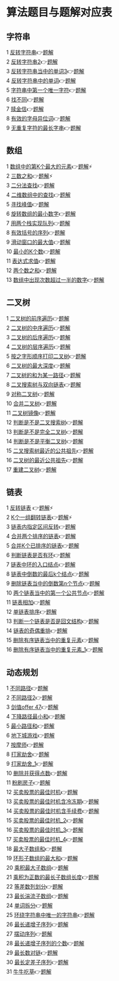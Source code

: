 # 算法题目与题解对应表
## 字符串
1 [反转字符串](https://leetcode.cn/problems/reverse-string/):point_right:[题解](https://github.com/Lp700750/LeetCode/blob/master/LeetCode/344.md)    
2 [反转字符串2](https://leetcode.cn/problems/reverse-string-ii/):point_right:[题解](https://github.com/Lp700750/LeetCode/blob/master/LeetCode/541.md)    
3 [反转字符串当中的单词3](https://leetcode.cn/problems/reverse-words-in-a-string-iii/):point_right:[题解](https://github.com/Lp700750/LeetCode/blob/master/LeetCode/557.md)   
4 [反转字符串中的单词](https://leetcode.cn/problems/reverse-words-in-a-string/):point_right:[题解](https://github.com/Lp700750/LeetCode/blob/master/LeetCode/151.md)   
5 [字符串中第一个唯一字符](https://leetcode.cn/problems/first-unique-character-in-a-string/):point_right:[题解](https://github.com/Lp700750/LeetCode/blob/master/LeetCode/387.md)    
6 [找不同](https://leetcode.cn/problems/find-the-difference/submissions/):point_right:[题解](https://github.com/Lp700750/LeetCode/blob/master/LeetCode/389.md)   
7 [赎金信](https://leetcode.cn/problems/ransom-note/submissions/):point_right:[题解](https://github.com/Lp700750/LeetCode/blob/master/LeetCode/383.md)   
8 [有效的字母异位词](https://leetcode.cn/problems/valid-anagram/submissions/):point_right:[题解](https://github.com/Lp700750/LeetCode/blob/master/LeetCode/242.md)    
9 [无重复字符的最长字串](leetcode.cn/problems/longest-substring-without-repeating-characters/):point_right:[题解](https://github.com/Lp700750/LeetCode/blob/master/LeetCode/3.md)
## 数组
1 [数组中的第K个最大的元素](https://leetcode.cn/problems/kth-largest-element-in-an-array/):point_right:[题解](https://github.com/Lp700750/LeetCode/blob/master/LeetCode/215.md):zap:   
2 [三数之和](https://leetcode.cn/problems/3sum/):point_right:[题解](https://github.com/Lp700750/LeetCode/blob/master/LeetCode/15.md):zap:    
3 [二分法查找](https://www.nowcoder.com/practice/d3df40bd23594118b57554129cadf47b?tpId=295&tqId=1499549&ru=/exam/oj&qru=/ta/format-top101/question-ranking&sourceUrl=%2Fexam%2Foj):point_right:[题解](https://github.com/Lp700750/Algorithm-topic/blob/master/LeetCode/BM17.md)    
4 [二维数组中的查找](https://www.nowcoder.com/practice/abc3fe2ce8e146608e868a70efebf62e?tpId=295&tqId=23256&ru=/exam/oj&qru=/ta/format-top101/question-ranking&sourceUrl=%2Fexam%2Foj):point_right:[题解](https://github.com/Lp700750/Algorithm-topic/blob/master/LeetCode/BM18.md)    
5 [寻找峰值](https://www.nowcoder.com/practice/fcf87540c4f347bcb4cf720b5b350c76?tpId=295&tqId=2227748&ru=/exam/oj&qru=/ta/format-top101/question-ranking&sourceUrl=%2Fexam%2Foj):point_right:[题解](https://github.com/Lp700750/Algorithm-topic/blob/master/LeetCode/BM19.md)    
6 [旋转数组的最小数字](https://www.nowcoder.com/practice/9f3231a991af4f55b95579b44b7a01ba?tpId=295&tqId=23269&ru=/exam/oj&qru=/ta/format-top101/question-ranking&sourceUrl=%2Fexam%2Foj):point_right:[题解](https://github.com/Lp700750/Algorithm-topic/blob/master/LeetCode/BM21.md)    
7 [用两个栈实现队列](https://www.nowcoder.com/practice/54275ddae22f475981afa2244dd448c6?tpId=295&tqId=23281&ru=/exam/oj&qru=/ta/format-top101/question-ranking&sourceUrl=%2Fexam%2Foj)👉[题解](https://github.com/Lp700750/Algorithm-topic/blob/master/LeetCode/BM42.md)    
8 [有效括号的序列](https://www.nowcoder.com/practice/37548e94a270412c8b9fb85643c8ccc2?tpId=295&tqId=726&ru=/exam/oj&qru=/ta/format-top101/question-ranking&sourceUrl=%2Fexam%2Foj):point_right:[题解](https://github.com/Lp700750/Algorithm-topic/blob/master/LeetCode/BM44.md)    
9 [滑动窗口的最大值](https://www.nowcoder.com/practice/1624bc35a45c42c0bc17d17fa0cba788?tpId=295&tqId=23458&ru=/exam/oj&qru=/ta/format-top101/question-ranking&sourceUrl=%2Fexam%2Foj):point_right:[题解](https://github.com/Lp700750/Algorithm-topic/blob/master/LeetCode/BM45.md)    
10 [最小的K个数](https://www.nowcoder.com/practice/6a296eb82cf844ca8539b57c23e6e9bf?tpId=295&tqId=23263&ru=/exam/oj&qru=/ta/format-top101/question-ranking&sourceUrl=%2Fexam%2Foj):point_right:[题解](https://github.com/Lp700750/Algorithm-topic/blob/master/LeetCode/BM46.md)    
11 [表达式求值](https://www.nowcoder.com/practice/c215ba61c8b1443b996351df929dc4d4?tpId=295&tqId=1076787&ru=/exam/oj&qru=/ta/format-top101/question-ranking&sourceUrl=%2Fexam%2Foj):point_right:[题解](https://github.com/Lp700750/Algorithm-topic/blob/master/LeetCode/BM49.md)    
12 [两个数之和](https://www.nowcoder.com/practice/20ef0972485e41019e39543e8e895b7f?tpId=295&tqId=745&ru=/exam/oj&qru=/ta/format-top101/question-ranking&sourceUrl=%2Fexam%2Foj):point_right:[题解](https://github.com/Lp700750/Algorithm-topic/blob/master/LeetCode/BM50.md)    
13 [数组中出现次数超过一半的数字](https://www.nowcoder.com/practice/e8a1b01a2df14cb2b228b30ee6a92163?tpId=295&tqId=23271&ru=/exam/oj&qru=/ta/format-top101/question-ranking&sourceUrl=%2Fexam%2Foj):point_right:[题解](https://github.com/Lp700750/Algorithm-topic/blob/master/LeetCode/BM51.md)
## 二叉树
1 [二叉树的前序遍历](https://www.nowcoder.com/practice/5e2135f4d2b14eb8a5b06fab4c938635?tpId=295&tqId=2291302&ru=/exam/oj&qru=/ta/format-top101/question-ranking&sourceUrl=%2Fexam%2Foj):point_right:[题解](https://github.com/Lp700750/Algorithm-topic/blob/master/LeetCode/BM23.md)    
2 [二叉树的中序遍历](https://www.nowcoder.com/practice/5e2135f4d2b14eb8a5b06fab4c938635?tpId=295&tqId=2291302&ru=/exam/oj&qru=/ta/format-top101/question-ranking&sourceUrl=%2Fexam%2Foj):point_right:[题解](https://github.com/Lp700750/Algorithm-topic/blob/master/LeetCode/BM24.md)    
3 [二叉树的后序遍历](https://www.nowcoder.com/practice/1291064f4d5d4bdeaefbf0dd47d78541?tpId=295&tqId=2291301&ru=/exam/oj&qru=/ta/format-top101/question-ranking&sourceUrl=%2Fexam%2Foj):point_right:[题解](https://github.com/Lp700750/Algorithm-topic/blob/master/LeetCode/BM25.md)    
4 [二叉树的层序遍历](https://www.nowcoder.com/practice/04a5560e43e24e9db4595865dc9c63a3?tpId=295&tqId=644&ru=/exam/oj&qru=/ta/format-top101/question-ranking&sourceUrl=%2Fexam%2Foj):point_right:[题解](https://github.com/Lp700750/Algorithm-topic/blob/master/LeetCode/BM26.md)    
5 [按之字形顺序打印二叉树](https://www.nowcoder.com/practice/91b69814117f4e8097390d107d2efbe0?tpId=295&tqId=23454&ru=/exam/oj&qru=/ta/format-top101/question-ranking&sourceUrl=%2Fexam%2Foj):point_right:[题解](https://github.com/Lp700750/Algorithm-topic/blob/master/LeetCode/BM27.md)    
6 [二叉树的最大深度](https://www.nowcoder.com/practice/8a2b2bf6c19b4f23a9bdb9b233eefa73?tpId=295&tqId=642&ru=/exam/oj&qru=/ta/format-top101/question-ranking&sourceUrl=%2Fexam%2Foj):point_right:[题解](https://github.com/Lp700750/Algorithm-topic/blob/master/LeetCode/BM28.md)    
7 [二叉树的和为某一路径](https://www.nowcoder.com/practice/508378c0823c423baa723ce448cbfd0c?tpId=295&tqId=634&ru=/exam/oj&qru=/ta/format-top101/question-ranking&sourceUrl=%2Fexam%2Foj):point_right:[题解](https://github.com/Lp700750/Algorithm-topic/blob/master/LeetCode/BM29.md)    
8 [二叉搜索树与双向链表](https://www.nowcoder.com/practice/947f6eb80d944a84850b0538bf0ec3a5?tpId=295&tqId=23253&ru=/exam/oj&qru=/ta/format-top101/question-ranking&sourceUrl=%2Fexam%2Foj):point_right:[题解](https://github.com/Lp700750/Algorithm-topic/blob/master/LeetCode/BM30.md)    
9 [对称二叉树](https://www.nowcoder.com/practice/ff05d44dfdb04e1d83bdbdab320efbcb?tpId=295&tqId=23452&ru=/exam/oj&qru=/ta/format-top101/question-ranking&sourceUrl=%2Fexam%2Foj):point_right:[题解](https://github.com/Lp700750/Algorithm-topic/blob/master/LeetCode/BM31.md)    
10 [合并二叉树](https://www.nowcoder.com/practice/7298353c24cc42e3bd5f0e0bd3d1d759?tpId=295&tqId=1025038&ru=/exam/oj&qru=/ta/format-top101/question-ranking&sourceUrl=%2Fexam%2Foj):point_right:[题解](https://github.com/Lp700750/Algorithm-topic/blob/master/LeetCode/BM32.md)    
11 [二叉树镜像](https://www.nowcoder.com/practice/a9d0ecbacef9410ca97463e4a5c83be7?tpId=295&tqId=1374963&ru=/exam/oj&qru=/ta/format-top101/question-ranking&sourceUrl=%2Fexam%2Foj):point_right:[题解](https://github.com/Lp700750/Algorithm-topic/blob/master/LeetCode/BM33.md)    
12 [判断是不是二叉搜索树](https://www.nowcoder.com/practice/a69242b39baf45dea217815c7dedb52b?tpId=295&tqId=2288088&ru=/exam/oj&qru=/ta/format-top101/question-ranking&sourceUrl=%2Fexam%2Foj):point_right:[题解](https://github.com/Lp700750/Algorithm-topic/blob/master/LeetCode/BM34.md)    
13 [判断是不是完全二叉树](https://www.nowcoder.com/practice/8daa4dff9e36409abba2adbe413d6fae?tpId=295&tqId=2299105&ru=/exam/oj&qru=/ta/format-top101/question-ranking&sourceUrl=%2Fexam%2Foj):point_right:[题解](https://github.com/Lp700750/Algorithm-topic/blob/master/LeetCode/BM35.md)    
14 [判断是不是平衡二叉树](https://www.nowcoder.com/practice/8b3b95850edb4115918ecebdf1b4d222?tpId=295&tqId=23250&ru=/exam/oj&qru=/ta/format-top101/question-ranking&sourceUrl=%2Fexam%2Foj):point_right:[题解](https://github.com/Lp700750/Algorithm-topic/blob/master/LeetCode/BM36.md)    
15 [二叉搜索树最近的公共祖先](https://www.nowcoder.com/practice/d9820119321945f588ed6a26f0a6991f?tpId=295&tqId=2290592&ru=/exam/oj&qru=/ta/format-top101/question-ranking&sourceUrl=%2Fexam%2Foj):point_right:[题解](https://github.com/Lp700750/Algorithm-topic/blob/master/LeetCode/BM37.md)    
16 [二叉树的最近公共祖先](https://www.nowcoder.com/practice/e0cc33a83afe4530bcec46eba3325116?tpId=295&tqId=1024325&ru=/exam/oj&qru=/ta/format-top101/question-ranking&sourceUrl=%2Fexam%2Foj):point_right:[题解](https://github.com/Lp700750/Algorithm-topic/blob/master/LeetCode/BM38.md)    
17 [重建二叉树](https://www.nowcoder.com/practice/8a19cbe657394eeaac2f6ea9b0f6fcf6?tpId=295&tqId=23282&ru=/exam/oj&qru=/ta/format-top101/question-ranking&sourceUrl=%2Fexam%2Foj):point_right:[题解](https://github.com/Lp700750/Algorithm-topic/blob/master/LeetCode/BM40.md)
## 链表
1 [反转链表](https://leetcode.cn/problems/reverse-linked-list/solution/)  :point_right:[题解](https://github.com/Lp700750/LeetCode/blob/master/LeetCode/206.md):zap:                
2 [K个一组翻转链表](https://leetcode.cn/problems/reverse-nodes-in-k-group/submissions/):point_right:[题解](https://github.com/Lp700750/LeetCode/blob/master/LeetCode/25.md):zap:    
3 [链表内指定区间反转](https://www.nowcoder.com/practice/b58434e200a648c589ca2063f1faf58c?tpId=295&tqId=654&ru=/exam/oj&qru=/ta/format-top101/question-ranking&sourceUrl=%2Fexam%2Foj)👉[题解](https://github.com/Lp700750/Algorithm-topic/blob/master/LeetCode/BM2.md)    
4 [合并两个排序的链表](https://www.nowcoder.com/practice/d8b6b4358f774294a89de2a6ac4d9337?tpId=295&tqId=23267&ru=/exam/oj&qru=/ta/format-top101/question-ranking&sourceUrl=%2Fexam%2Foj):point_right:[题解](https://github.com/Lp700750/Algorithm-topic/blob/master/LeetCode/BM4.md)    
5 [合并K个已排序的链表](https://www.nowcoder.com/practice/65cfde9e5b9b4cf2b6bafa5f3ef33fa6?tpId=295&tqId=724&ru=/exam/oj&qru=/ta/format-top101/question-ranking&sourceUrl=%2Fexam%2Foj):point_right:[题解](https://github.com/Lp700750/Algorithm-topic/blob/master/LeetCode/BM5.md)    
6 [判断链表是否有环](https://www.nowcoder.com/practice/650474f313294468a4ded3ce0f7898b9?tpId=295&tqId=605&ru=/exam/oj&qru=/ta/format-top101/question-ranking&sourceUrl=%2Fexam%2Foj):point_right:[题解](https://github.com/Lp700750/Algorithm-topic/blob/master/LeetCode/BM6.md)    
7 [链表中环的入口结点](https://www.nowcoder.com/practice/253d2c59ec3e4bc68da16833f79a38e4?tpId=295&tqId=23449&ru=/exam/oj&qru=/ta/format-top101/question-ranking&sourceUrl=%2Fexam%2Foj):point_right:[题解](https://github.com/Lp700750/Algorithm-topic/blob/master/LeetCode/BM7.md)   
8 [链表中倒数的最后k个结点](https://www.nowcoder.com/practice/886370fe658f41b498d40fb34ae76ff9?tpId=295&tqId=1377477&ru=/exam/oj&qru=/ta/format-top101/question-ranking&sourceUrl=%2Fexam%2Foj):point_right:[题解](https://github.com/Lp700750/Algorithm-topic/blob/master/LeetCode/BM8.md)    
9 [删除链表当中的倒数第n个节点](https://www.nowcoder.com/practice/f95dcdafbde44b22a6d741baf71653f6?tpId=295&tqId=727&ru=/exam/oj&qru=/ta/format-top101/question-ranking&sourceUrl=%2Fexam%2Foj):point_right:[题解](https://github.com/Lp700750/Algorithm-topic/blob/master/LeetCode/BM9.md)    
10 [两个链表当中的第一个公共节点](https://www.nowcoder.com/practice/6ab1d9a29e88450685099d45c9e31e46?tpId=295&tqId=23257&ru=/exam/oj&qru=/ta/format-top101/question-ranking&sourceUrl=%2Fexam%2Foj):point_right:[题解](https://github.com/Lp700750/Algorithm-topic/blob/master/LeetCode/BM10.md)    
11 [链表相加](https://www.nowcoder.com/practice/c56f6c70fb3f4849bc56e33ff2a50b6b?tpId=295&tqId=1008772&ru=/exam/oj&qru=/ta/format-top101/question-ranking&sourceUrl=%2Fexam%2Foj)👉[题解](https://github.com/Lp700750/Algorithm-topic/blob/master/LeetCode/BM11.md)    
12 [单链表排序](https://www.nowcoder.com/practice/f23604257af94d939848729b1a5cda08?tpId=295&tqId=1008897&ru=/exam/oj&qru=/ta/format-top101/question-ranking&sourceUrl=%2Fexam%2Foj):point_right:[题解](https://github.com/Lp700750/Algorithm-topic/blob/master/LeetCode/BM12.md)    
13 [判断一个链表是否是回文结构](https://www.nowcoder.com/practice/3fed228444e740c8be66232ce8b87c2f?tpId=295&tqId=1008769&ru=/exam/oj&qru=/ta/format-top101/question-ranking&sourceUrl=%2Fexam%2Foj):point_right:[题解](https://github.com/Lp700750/Algorithm-topic/blob/master/LeetCode/BM13.md)    
14 [链表的奇偶重排](https://www.nowcoder.com/practice/02bf49ea45cd486daa031614f9bd6fc3?tpId=295&tqId=1073463&ru=/exam/oj&qru=/ta/format-top101/question-ranking&sourceUrl=%2Fexam%2Foj):point_right:[题解](https://github.com/Lp700750/Algorithm-topic/blob/master/LeetCode/BM14.md)    
15 [删除有序链表当中的重复元素](https://www.nowcoder.com/practice/c087914fae584da886a0091e877f2c79?tpId=295&tqId=664&ru=/exam/oj&qru=/ta/format-top101/question-ranking&sourceUrl=%2Fexam%2Foj):point_right:[题解](https://github.com/Lp700750/Algorithm-topic/blob/master/LeetCode/BM15.md)    
16 [删除有序链表当中的重复元素_1](https://www.nowcoder.com/practice/71cef9f8b5564579bf7ed93fbe0b2024?tpId=295&tqId=663&ru=/exam/oj&qru=/ta/format-top101/question-ranking&sourceUrl=%2Fexam%2Foj):point_right:[题解](https://github.com/Lp700750/Algorithm-topic/blob/master/LeetCode/BM16.md)
## 动态规划
1  [不同路径](https://leetcode.cn/problems/unique-paths/):point_right:[题解](https://github.com/Lp700750/LeetCode/blob/master/LeetCode/62.md)   
2  [不同路径2](https://leetcode.cn/problems/unique-paths-ii/):point_right:[题解](https://github.com/Lp700750/LeetCode/blob/master/LeetCode/63.md)    
3  [剑值offer 47](https://leetcode.cn/problems/li-wu-de-zui-da-jie-zhi-lcof/):point_right:[题解](https://github.com/Lp700750/LeetCode/blob/master/LeetCode/%E5%89%91%E6%8C%87offer%2047.md)    
4  [下降路径最小和](https://leetcode.cn/problems/minimum-falling-path-sum/submissions/):point_right:[题解](https://github.com/Lp700750/LeetCode/blob/master/LeetCode/931.md)    
5  [最小路径和](https://leetcode.cn/problems/minimum-path-sum/submissions/):point_right:[题解](https://github.com/Lp700750/LeetCode/blob/master/LeetCode/64.md)   
6  [地下城游戏](https://leetcode.cn/problems/dungeon-game/):point_right:[题解](https://github.com/Lp700750/LeetCode/blob/master/LeetCode/174.md)    
7  [按摩师](https://leetcode.cn/problems/the-masseuse-lcci/):point_right:[题解](https://github.com/Lp700750/LeetCode/blob/master/LeetCode/%E9%9D%A2%E8%AF%95%E9%A2%9817.16.md)    
8  [打家劫舍](https://leetcode.cn/problems/house-robber/):point_right:[题解](https://github.com/Lp700750/LeetCode/blob/master/LeetCode/198.md)  
9  [打家劫舍_1](https://leetcode.cn/problems/house-robber-ii/):point_right:[题解](https://github.com/Lp700750/LeetCode/blob/master/LeetCode/213.md)    
10 [删除并获得点数](https://leetcode.cn/problems/delete-and-earn/):point_right:[题解](https://github.com/Lp700750/LeetCode/blob/master/LeetCode/740.md)    
11 [粉刷房子](https://leetcode.cn/problems/JEj789/):point_right:[题解](https://github.com/Lp700750/LeetCode/blob/master/LeetCode/%E5%89%91%E6%8C%87offer_2%2091.md)   
12 [买卖股票的最佳时机](https://leetcode.cn/problems/best-time-to-buy-and-sell-stock/):point_right:[题解](https://github.com/Lp700750/LeetCode/blob/master/LeetCode/121.md)    
13 [买卖股票的最佳时机含冷冻期](https://leetcode.cn/problems/best-time-to-buy-and-sell-stock-with-cooldown/):point_right:[题解](https://github.com/Lp700750/LeetCode/blob/master/LeetCode/309.md)    
14 [买卖股票的最佳时机含手续费](https://leetcode.cn/problems/best-time-to-buy-and-sell-stock-with-transaction-fee/):point_right:[题解](https://github.com/Lp700750/LeetCode/blob/master/LeetCode/714.md)   
15 [买卖股票的最佳时机_2](https://leetcode.cn/problems/best-time-to-buy-and-sell-stock-ii/):point_right:[题解](https://github.com/Lp700750/LeetCode/blob/master/LeetCode/122.md)   
16 [买卖股票的最佳时机_3](https://leetcode.cn/problems/best-time-to-buy-and-sell-stock-iii/):point_right:[题解](https://github.com/Lp700750/LeetCode/blob/master/LeetCode/123.md)    
17 [买卖股票的最佳时机_4](https://leetcode.cn/problems/best-time-to-buy-and-sell-stock-iv/):point_right:[题解](https://github.com/Lp700750/LeetCode/blob/master/LeetCode/188.md)   
18 [最大子数组和](https://leetcode.cn/problems/maximum-subarray/):point_right:[题解](https://github.com/Lp700750/LeetCode/blob/master/LeetCode/53.md)    
19 [环形子数组的最大和](https://leetcode.cn/problems/maximum-sum-circular-subarray/):point_right:[题解](https://github.com/Lp700750/LeetCode/blob/master/LeetCode/918.md)      
20 [乘积最大子数组](https://leetcode.cn/problems/maximum-product-subarray/):point_right:[题解](https://github.com/Lp700750/LeetCode/blob/master/LeetCode/152.md)   
21 [乘积为正数的最长子数组长度](https://leetcode.cn/problems/maximum-length-of-subarray-with-positive-product/):point_right:[题解](https://github.com/Lp700750/LeetCode/blob/master/LeetCode/1567.md)    
22 [等差数列划分](https://leetcode.cn/problems/arithmetic-slices/):point_right:[题解](https://github.com/Lp700750/LeetCode/blob/master/LeetCode/413.md)     
23 [最长湍流子数组](https://leetcode.cn/problems/longest-turbulent-subarray/):point_right:[题解](https://github.com/Lp700750/LeetCode/blob/master/LeetCode/978.md)   
24 [单词拆分](https://leetcode.cn/problems/word-break/):point_right:[题解](https://github.com/Lp700750/LeetCode/blob/master/LeetCode/139.md)    
25 [环绕字符串中唯一的字符串](https://leetcode.cn/problems/unique-substrings-in-wraparound-string/):point_right:[题解](https://github.com/Lp700750/Algorithm-topic/blob/master/LeetCode/467.md)   
26 [最长递增子序列](https://leetcode.cn/problems/longest-increasing-subsequence/):point_right:[题解](https://github.com/Lp700750/Algorithm-topic/blob/master/LeetCode/300.md)    
27 [摆动序列](https://leetcode.cn/problems/wiggle-subsequence/):point_right:[题解](https://github.com/Lp700750/Algorithm-topic/blob/master/LeetCode/376.md)   
28 [最长递增子序列的个数](https://leetcode.cn/problems/number-of-longest-increasing-subsequence/):point_right:[题解](https://github.com/Lp700750/Algorithm-topic/blob/master/LeetCode/673.md)     
29 [最长数对链](https://leetcode.cn/problems/maximum-length-of-pair-chain/):point_right:[题解](https://github.com/Lp700750/Algorithm-topic/blob/master/LeetCode/646.md)    
30 [最长定差子序列](https://leetcode.cn/problems/longest-arithmetic-subsequence-of-given-difference/):point_right:[题解](https://github.com/Lp700750/Algorithm-topic/blob/master/LeetCode/1218.md)      
31 [牛牛吃草](https://www.nowcoder.com/practice/f05254f070944ff792c0dfefabd94fec?tpId=347&tqId=2634669&ru=/exam/oj&qru=/ta/vip-algorithm/question-ranking&sourceUrl=%2Fexam%2Foj%3Fpage%3D1%26tab%3D%25E7%25AE%2597%25E6%25B3%2595%25E7%25AF%2587%26topicId%3D347):point_right:[题解](https://github.com/Lp700750/Algorithm-topic/blob/master/LeetCode/%E7%89%9B%E7%89%9B%E5%90%83%E8%8D%89.md)

